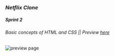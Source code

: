 ### *Netflix Clone*  
##### *Sprint 2*  
###### Basic concepts of HTML and CSS || Preview [here](https://alexandercelis.github.io/sprint2/)
<img src="https://i.imgur.com/DDZBY4D.png" alt="preview page"/>
